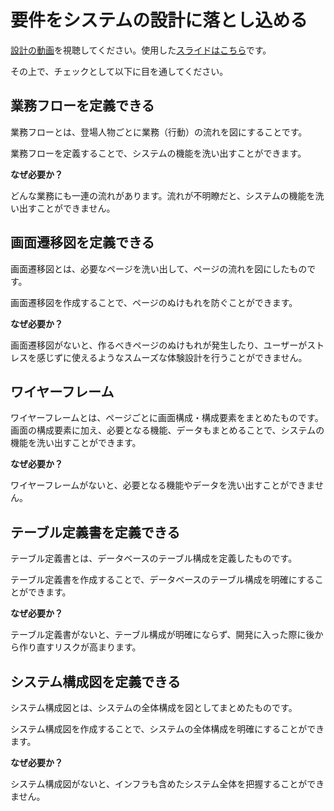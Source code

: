 # 要件をシステムの設計に落とし込める

[設計の動画](https://youtu.be/CglRuaVRORk)を視聴してください。使用した[スライドはこちら](https://docs.google.com/presentation/d/1iL9S-dccXEfxl3ZcSVovpaHJ7ddCzF8ESCjOtzxrVNs/edit?usp=sharing)です。

その上で、チェックとして以下に目を通してください。

## 業務フローを定義できる

業務フローとは、登場人物ごとに業務（行動）の流れを図にすることです。

業務フローを定義することで、システムの機能を洗い出すことができます。

**なぜ必要か？**

どんな業務にも一連の流れがあります。流れが不明瞭だと、システムの機能を洗い出すことができません。

## 画面遷移図を定義できる

画面遷移図とは、必要なページを洗い出して、ページの流れを図にしたものです。

画面遷移図を作成することで、ページのぬけもれを防ぐことができます。

**なぜ必要か？**

画面遷移図がないと、作るべきページのぬけもれが発生したり、ユーザーがストレスを感じずに使えるようなスムーズな体験設計を行うことができません。

## ワイヤーフレーム

ワイヤーフレームとは、ページごとに画面構成・構成要素をまとめたものです。画面の構成要素に加え、必要となる機能、データもまとめることで、システムの機能を洗い出すことができます。

**なぜ必要か？**

ワイヤーフレームがないと、必要となる機能やデータを洗い出すことができません。

## テーブル定義書を定義できる

テーブル定義書とは、データベースのテーブル構成を定義したものです。

テーブル定義書を作成することで、データベースのテーブル構成を明確にすることができます。

**なぜ必要か？**

テーブル定義書がないと、テーブル構成が明確にならず、開発に入った際に後から作り直すリスクが高まります。

## システム構成図を定義できる

システム構成図とは、システムの全体構成を図としてまとめたものです。

システム構成図を作成することで、システムの全体構成を明確にすることができます。

**なぜ必要か？**

システム構成図がないと、インフラも含めたシステム全体を把握することができません。
